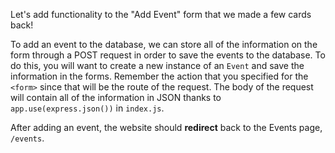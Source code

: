 <!--title={"Add Event" Functionality}-->

Let's add functionality to the "Add Event" form that we made a few cards back!

To add an event to the database, we can store all of the information on the form through a POST request in order to save the events to the database. To do this, you will want to create a new instance of an `Event` and save the information in the forms. Remember the action that you specified for the `<form>` since that will be the route of the request. The body of the request will contain all of the information in JSON thanks to `app.use(express.json())` in `index.js`.

After adding an event, the website should **redirect** back to the Events page, `/events`.

